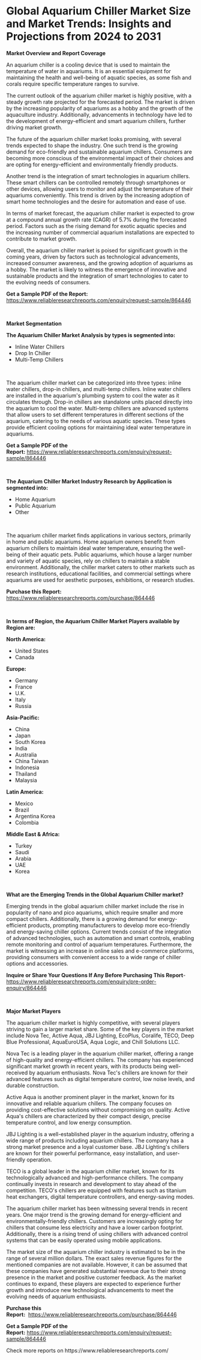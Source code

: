 <p><h1>Global Aquarium Chiller Market Size and Market Trends: Insights and Projections from 2024 to 2031</h1></p><p><strong>Market Overview and Report Coverage</strong></p>
<p><p>An aquarium chiller is a cooling device that is used to maintain the temperature of water in aquariums. It is an essential equipment for maintaining the health and well-being of aquatic species, as some fish and corals require specific temperature ranges to survive.</p><p>The current outlook of the aquarium chiller market is highly positive, with a steady growth rate projected for the forecasted period. The market is driven by the increasing popularity of aquariums as a hobby and the growth of the aquaculture industry. Additionally, advancements in technology have led to the development of energy-efficient and smart aquarium chillers, further driving market growth.</p><p>The future of the aquarium chiller market looks promising, with several trends expected to shape the industry. One such trend is the growing demand for eco-friendly and sustainable aquarium chillers. Consumers are becoming more conscious of the environmental impact of their choices and are opting for energy-efficient and environmentally friendly products.</p><p>Another trend is the integration of smart technologies in aquarium chillers. These smart chillers can be controlled remotely through smartphones or other devices, allowing users to monitor and adjust the temperature of their aquariums conveniently. This trend is driven by the increasing adoption of smart home technologies and the desire for automation and ease of use.</p><p>In terms of market forecast, the aquarium chiller market is expected to grow at a compound annual growth rate (CAGR) of 5.7% during the forecasted period. Factors such as the rising demand for exotic aquatic species and the increasing number of commercial aquarium installations are expected to contribute to market growth.</p><p>Overall, the aquarium chiller market is poised for significant growth in the coming years, driven by factors such as technological advancements, increased consumer awareness, and the growing adoption of aquariums as a hobby. The market is likely to witness the emergence of innovative and sustainable products and the integration of smart technologies to cater to the evolving needs of consumers.</p></p>
<p><strong>Get a Sample PDF of the Report:</strong> <a href="https://www.reliableresearchreports.com/enquiry/request-sample/864446">https://www.reliableresearchreports.com/enquiry/request-sample/864446</a></p>
<p>&nbsp;</p>
<p><strong>Market Segmentation</strong></p>
<p><strong>The Aquarium Chiller Market Analysis by types is segmented into:</strong></p>
<p><ul><li>Inline Water Chillers</li><li>Drop In Chiller</li><li>Multi-Temp Chillers</li></ul></p>
<p>&nbsp;</p>
<p><p>The aquarium chiller market can be categorized into three types: inline water chillers, drop-in chillers, and multi-temp chillers. Inline water chillers are installed in the aquarium's plumbing system to cool the water as it circulates through. Drop-in chillers are standalone units placed directly into the aquarium to cool the water. Multi-temp chillers are advanced systems that allow users to set different temperatures in different sections of the aquarium, catering to the needs of various aquatic species. These types provide efficient cooling options for maintaining ideal water temperature in aquariums.</p></p>
<p><strong>Get a Sample PDF of the Report:</strong>&nbsp;<a href="https://www.reliableresearchreports.com/enquiry/request-sample/864446">https://www.reliableresearchreports.com/enquiry/request-sample/864446</a></p>
<p>&nbsp;</p>
<p><strong>The Aquarium Chiller Market Industry Research by Application is segmented into:</strong></p>
<p><ul><li>Home Aquarium</li><li>Public Aquarium</li><li>Other</li></ul></p>
<p>&nbsp;</p>
<p><p>The aquarium chiller market finds applications in various sectors, primarily in home and public aquariums. Home aquarium owners benefit from aquarium chillers to maintain ideal water temperature, ensuring the well-being of their aquatic pets. Public aquariums, which house a larger number and variety of aquatic species, rely on chillers to maintain a stable environment. Additionally, the chiller market caters to other markets such as research institutions, educational facilities, and commercial settings where aquariums are used for aesthetic purposes, exhibitions, or research studies.</p></p>
<p><strong>Purchase this Report:</strong>&nbsp; <a href="https://www.reliableresearchreports.com/purchase/864446">https://www.reliableresearchreports.com/purchase/864446</a></p>
<p>&nbsp;</p>
<p><strong>In terms of Region, the Aquarium Chiller Market Players available by Region are:</strong></p>
<p>
    <p> <strong> North America: </strong>
        <ul>
            <li>United States</li>
            <li>Canada</li>
        </ul>
        </p> 
    <p> <strong> Europe: </strong>
        <ul>
            <li>Germany</li>
            <li>France</li>
            <li>U.K.</li>
            <li>Italy</li>
            <li>Russia</li>
        </ul>
        </p> 
    <p> <strong> Asia-Pacific: </strong>
        <ul>
            <li>China</li>
            <li>Japan</li>
            <li>South Korea</li>
            <li>India</li>
            <li>Australia</li>
            <li>China Taiwan</li>
            <li>Indonesia</li>
            <li>Thailand</li>
            <li>Malaysia</li>
        </ul>
        </p> 
    <p> <strong> Latin America: </strong>
        <ul>
            <li>Mexico</li>
            <li>Brazil</li>
            <li>Argentina Korea</li>
            <li>Colombia</li>
        </ul>
        </p> 
    <p> <strong> Middle East & Africa: </strong>
        <ul>
            <li>Turkey</li>
            <li>Saudi</li>
            <li>Arabia</li>
            <li>UAE</li>
            <li>Korea</li>
        </ul>
    </p>
    </p>
<p>&nbsp;</p>
<p><strong>What are the Emerging Trends in the Global Aquarium Chiller market?</strong></p>
<p><p>Emerging trends in the global aquarium chiller market include the rise in popularity of nano and pico aquariums, which require smaller and more compact chillers. Additionally, there is a growing demand for energy-efficient products, prompting manufacturers to develop more eco-friendly and energy-saving chiller options. Current trends consist of the integration of advanced technologies, such as automation and smart controls, enabling remote monitoring and control of aquarium temperatures. Furthermore, the market is witnessing an increase in online sales and e-commerce platforms, providing consumers with convenient access to a wide range of chiller options and accessories.</p></p>
<p><strong>Inquire or Share Your Questions If Any Before Purchasing This Report</strong>- <a href="https://www.reliableresearchreports.com/enquiry/pre-order-enquiry/864446">https://www.reliableresearchreports.com/enquiry/pre-order-enquiry/864446</a></p>
<p>&nbsp;</p>
<p><strong>Major Market Players</strong></p>
<p><p>The aquarium chiller market is highly competitive, with several players striving to gain a larger market share. Some of the key players in the market include Nova Tec, Active Aqua, JBJ Lighting, EcoPlus, Coralife, TECO, Deep Blue Professional, AquaEuroUSA, Aqua Logic, and Chill Solutions LLC. </p><p>Nova Tec is a leading player in the aquarium chiller market, offering a range of high-quality and energy-efficient chillers. The company has experienced significant market growth in recent years, with its products being well-received by aquarium enthusiasts. Nova Tec's chillers are known for their advanced features such as digital temperature control, low noise levels, and durable construction.</p><p>Active Aqua is another prominent player in the market, known for its innovative and reliable aquarium chillers. The company focuses on providing cost-effective solutions without compromising on quality. Active Aqua's chillers are characterized by their compact design, precise temperature control, and low energy consumption.</p><p>JBJ Lighting is a well-established player in the aquarium industry, offering a wide range of products including aquarium chillers. The company has a strong market presence and a loyal customer base. JBJ Lighting's chillers are known for their powerful performance, easy installation, and user-friendly operation.</p><p>TECO is a global leader in the aquarium chiller market, known for its technologically advanced and high-performance chillers. The company continually invests in research and development to stay ahead of the competition. TECO's chillers are equipped with features such as titanium heat exchangers, digital temperature controllers, and energy-saving modes.</p><p>The aquarium chiller market has been witnessing several trends in recent years. One major trend is the growing demand for energy-efficient and environmentally-friendly chillers. Customers are increasingly opting for chillers that consume less electricity and have a lower carbon footprint. Additionally, there is a rising trend of using chillers with advanced control systems that can be easily operated using mobile applications.</p><p>The market size of the aquarium chiller industry is estimated to be in the range of several million dollars. The exact sales revenue figures for the mentioned companies are not available. However, it can be assumed that these companies have generated substantial revenue due to their strong presence in the market and positive customer feedback. As the market continues to expand, these players are expected to experience further growth and introduce new technological advancements to meet the evolving needs of aquarium enthusiasts.</p></p>
<p><strong>Purchase this Report:</strong>&nbsp;&nbsp;<a href="https://www.reliableresearchreports.com/purchase/864446">https://www.reliableresearchreports.com/purchase/864446</a></p>
<p></p>
<p><strong>Get a Sample PDF of the Report:</strong>&nbsp;<a href="https://www.reliableresearchreports.com/enquiry/request-sample/864446">https://www.reliableresearchreports.com/enquiry/request-sample/864446</a></p>
<p>Check more reports on https://www.reliableresearchreports.com/</p>